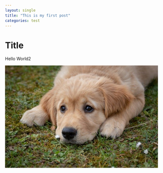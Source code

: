 ```yaml
---
layout: single
title: "This is my first post"
categories: test
---
```


# Title

Hello World2

![dog](../images/2021-01-13-first-posting/dog.jpg)
